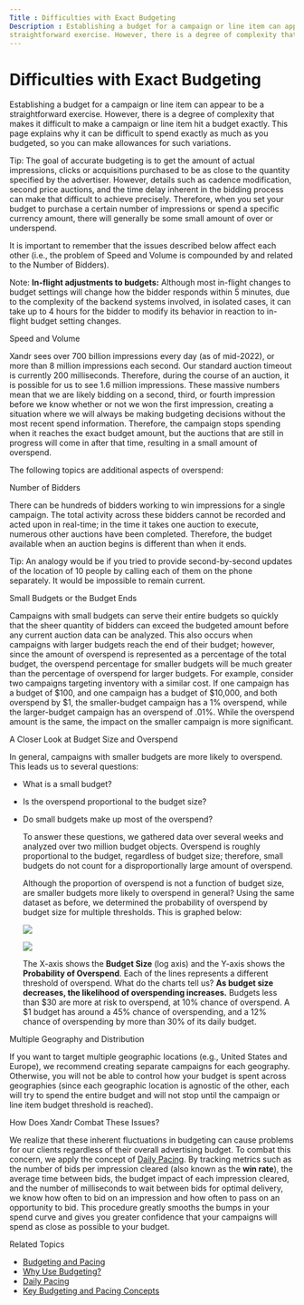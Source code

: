```yaml
---
Title : Difficulties with Exact Budgeting
Description : Establishing a budget for a campaign or line item can appear to be a
straightforward exercise. However, there is a degree of complexity that
---
```



# Difficulties with Exact Budgeting



Establishing a budget for a campaign or line item can appear to be a
straightforward exercise. However, there is a degree of complexity that
makes it difficult to make a campaign or line item hit a budget exactly.
This page explains why it can be difficult to spend exactly as much as
you budgeted, so you can make allowances for such variations.



Tip: The goal of accurate budgeting is
to get the amount of actual impressions, clicks or acquisitions
purchased to be as close to the quantity specified by the advertiser.
However, details such as cadence modification, second price auctions,
and the time delay inherent in the bidding process can make that
difficult to achieve precisely. Therefore, when you set your budget to
purchase a certain number of impressions or spend a specific currency
amount, there will generally be some small amount of over or underspend.



It is important to remember that the issues described below affect each
other (i.e., the problem of Speed and Volume is compounded by and
related to the Number of Bidders).



Note: **In-flight adjustments to
budgets:** Although most in-flight changes to budget settings will
change how the bidder responds within 5 minutes, due to the complexity
of the backend systems involved, in isolated cases, it can take up to 4
hours for the bidder to modify its behavior in reaction to in-flight
budget setting changes.



Speed and Volume

Xandr sees over 700 billion impressions every
day (as of mid-2022), or more than 8 million impressions each second.
Our standard auction timeout is currently 200 milliseconds. Therefore,
during the course of an auction, it is possible for us to see 1.6
million impressions. These massive numbers mean that we are likely
bidding on a second, third, or fourth impression before we know whether
or not we won the first impression, creating a situation where we will
always be making budgeting decisions without the most recent spend
information. Therefore, the campaign stops spending when it reaches the
exact budget amount, but the auctions that are still in progress will
come in after that time, resulting in a small amount of overspend.

The following topics are additional aspects of overspend:

Number of Bidders

There can be hundreds of bidders working to win impressions for a single
campaign. The total activity across these bidders cannot be recorded and
acted upon in real-time; in the time it takes one auction to execute,
numerous other auctions have been completed. Therefore, the budget
available when an auction begins is different than when it ends.



Tip: An analogy would be if you tried
to provide second-by-second updates of the location of 10 people by
calling each of them on the phone separately. It would be impossible to
remain current.



Small Budgets or the Budget Ends

Campaigns with small budgets can serve their entire budgets so quickly
that the sheer quantity of bidders can exceed the budgeted amount before
any current auction data can be analyzed. This also occurs when
campaigns with larger budgets reach the end of their budget; however,
since the amount of overspend is represented as a percentage of the
total budget, the overspend percentage for smaller budgets will be much
greater than the percentage of overspend for larger budgets. For
example, consider two campaigns targeting inventory with a similar cost.
If one campaign has a budget of $100, and one campaign has a budget of
$10,000, and both overspend by $1, the smaller-budget campaign has a 1%
overspend, while the larger-budget campaign has an overspend of .01%.
While the overspend amount is the same, the impact on the smaller
campaign is more significant.

A Closer Look at Budget Size and Overspend

In general, campaigns with smaller budgets are more likely to overspend.
This leads us to several questions:

- What is a small budget?

- Is the overspend proportional to the budget size?

- Do small budgets make up most of the overspend?

  To answer these questions, we gathered data over several weeks and
  analyzed over two million budget objects. Overspend is roughly
  proportional to the budget, regardless of budget size; therefore,
  small budgets do not count for a disproportionally large amount of
  overspend.

  Although the proportion of overspend is not a function of budget size,
  are smaller budgets more likely to overspend in general? Using the
  same dataset as before, we determined the probability of overspend by
  budget size for multiple thresholds. This is graphed below:

  <img
  src="../images/difficulties-with-exact-budgeting/overspend-probability-graph1.png"
  class="image" />

  <img
  src="../images/difficulties-with-exact-budgeting/overspend-probability-graph2.png"
  class="image" />

  The X-axis shows the **Budget Size** (log axis) and the Y-axis shows
  the **Probability of Overspend**. Each of the lines represents a
  different threshold of overspend. What do the charts tell us? **As
  budget size decreases, the likelihood of overspending increases.**
  Budgets less than $30 are more at risk to overspend, at 10% chance of
  overspend. A $1 budget has around a 45% chance of overspending, and a
  12% chance of overspending by more than 30% of its daily budget.

Multiple Geography and Distribution

If you want to target multiple geographic locations (e.g., United States
and Europe), we recommend creating separate campaigns for each
geography. Otherwise, you will not be able to control how your budget is
spent across geographies (since each geographic location is agnostic of
the other, each will try to spend the entire budget and will not stop
until the campaign or line item budget threshold is reached).

How Does Xandr Combat These Issues?

We realize that these inherent fluctuations in budgeting can cause
problems for our clients regardless of their overall advertising budget.
To combat this concern, we apply the concept of
<a href="daily-pacing.html" class="xref">Daily Pacing</a>. By tracking
metrics such as the number of bids per impression cleared (also known as
the **win rate**), the average time between bids, the budget impact of
each impression cleared, and the number of milliseconds to wait between
bids for optimal delivery, we know how often to bid on an impression and
how often to pass on an opportunity to bid. This procedure greatly
smooths the bumps in your spend curve and gives you greater confidence
that your campaigns will spend as close as possible to your budget.

Related Topics

- <a href="budgeting-and-pacing.html" class="xref">Budgeting and
  Pacing</a>
- <a href="why-use-budgeting.html" class="xref">Why Use Budgeting?</a>
- <a href="daily-pacing.html" class="xref">Daily Pacing</a>
- <a href="key-budgeting-and-pacing-concepts.html" class="xref">Key
  Budgeting and Pacing Concepts</a>




